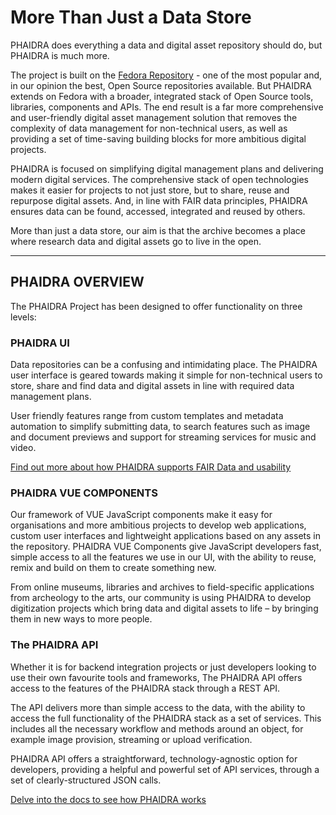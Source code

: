 # More Than Just a Data Store

PHAIDRA does everything a data and digital asset repository should do, but PHAIDRA is much more.

The project is built on the [Fedora Repository](https://fedora.lyrasis.org/) - one of the most popular and, in our opinion the best, Open Source repositories available. But PHAIDRA extends on Fedora with a broader, integrated stack of Open Source tools, libraries, components and APIs. The end result is a far more comprehensive and user-friendly digital asset management solution that removes the complexity of data management for non-technical users, as well as providing a set of time-saving building blocks for more ambitious digital projects.

PHAIDRA is focused on simplifying digital management plans and delivering modern digital services. The comprehensive stack of open technologies makes it easier for projects to not just store, but to share, reuse and repurpose digital assets. And, in line with FAIR data principles, PHAIDRA ensures data can be found, accessed, integrated and reused by others. 

More than just a data store, our aim is that the archive becomes a place where research data and digital assets go to live in the open.

--------------

## PHAIDRA OVERVIEW

The PHAIDRA Project has been designed to offer functionality on three levels:

### PHAIDRA UI  

Data repositories can be a confusing and intimidating place. The PHAIDRA user interface is geared towards making it simple for non-technical users to store, share and find data and digital assets in line with required data management plans. 

User friendly features range from custom templates and metadata automation to simplify submitting data, to search features such as image and document previews and support for streaming services for music and video. 

[Find out more about how PHAIDRA supports FAIR Data and usability](/fair-data/) 
 
### PHAIDRA VUE COMPONENTS  
Our framework of VUE JavaScript components make it easy for organisations and more ambitious projects to develop web applications, custom user interfaces and lightweight applications based on any assets in the repository. PHAIDRA VUE Components give JavaScript developers fast, simple access to all the features we use in our UI, with the ability to reuse, remix and build on them to create something new.

From online museums, libraries and archives to field-specific applications from archeology to the arts, our community is using PHAIDRA to develop digitization projects which bring data and digital assets to life – by bringing them in new ways to more people. 

### The PHAIDRA API  

Whether it is for backend integration projects or just developers looking to use their own favourite tools and frameworks, The PHAIDRA API offers access to the features of the PHAIDRA stack through a REST API. 

The API delivers more than simple access to the data, with the ability to access the full functionality of the PHAIDRA stack as a set of services. This includes all the necessary workflow and methods around an object, for example image provision, streaming or upload verification. 

PHAIDRA API offers a straightforward, technology-agnostic option for developers, providing a helpful and powerful set of API services, through a set of clearly-structured JSON calls. 

[Delve into the docs to see how PHAIDRA works](/docs/overview/)